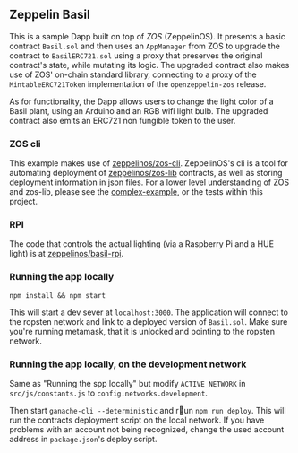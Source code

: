 ## Zeppelin Basil

This is a sample Dapp built on top of *ZOS* (ZeppelinOS). It presents a basic contract `Basil.sol` and then uses an `AppManager` from ZOS to upgrade the contract to `BasilERC721.sol` using a proxy that preserves the original contract's state, while mutating its logic. The upgraded contract also makes use of ZOS' on-chain standard library, connecting to a proxy of the `MintableERC721Token` implementation of the `openzeppelin-zos` release.

As for functionality, the Dapp allows users to change the light color of a Basil plant, using an Arduino and an RGB wifi light bulb. The upgraded contract also emits an ERC721 non fungible token to the user.

### ZOS cli

This example makes use of [zeppelinos/zos-cli](https://github.com/zeppelinos/zos-cli). ZeppelinOS's cli is a tool for automating deployment of [zeppelinos/zos-lib](https://github.com/zeppelinos/zos-lib) contracts, as well as storing deployment information in json files. For a lower level understanding of ZOS and zos-lib, please see the [complex-example](https://github.com/zeppelinos/zos-lib/tree/master/examples/complex), or the tests within this project.

### RPI

The code that controls the actual lighting (via a Raspberry Pi and a HUE light) is at [zeppelinos/basil-rpi](https://github.com/zeppelinos/basil-rpi).

### Running the app locally

```
npm install && npm start
```

This will start a dev sever at `localhost:3000`. The application will connect to the ropsten network and link to a deployed version of `Basil.sol`. Make sure you're running metamask, that it is unlocked and pointing to the ropsten network.

### Running the app locally, on the development network

Same as "Running the spp locally" but modify `ACTIVE_NETWORK` in `src/js/constants.js` to `config.networks.development`.

Then start `ganache-cli --deterministic` and run `npm run deploy`. This will run the contracts deployment script on the local network. If you have problems with an account not being recognized, change the used account address in `package.json`'s deploy script.

